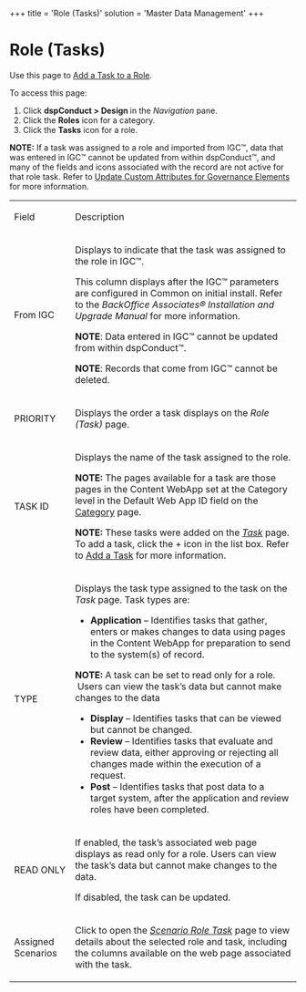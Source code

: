 +++
title = 'Role (Tasks)'
solution = 'Master Data Management'
+++

# Role (Tasks)

<div class="use">

Use this page to [Add a Task to a
Role](../Use_Cases/Add_a_Task_to_a_Role).

</div>

To access this page:

1.  Click <span style="font-weight: bold;">dspConduct \> Design
    </span>in the <span style="font-style: italic;">Navigation</span>
    pane.
2.  Click the <span style="font-weight: bold;">Roles</span> icon for a
    category.
3.  Click the <span style="font-weight: bold;">Tasks</span> icon for a
    role.

**NOTE:** If a task was assigned to a role and imported from IGC™, data
that was entered in IGC™ cannot be updated from within dspConduct™, and
many of the fields and icons associated with the record are not active
for that role task. Refer to [Update Custom Attributes for Governance
Elements](../Use_Cases/Update_Custom_Attributes_for_Governance_Elements)
for more information.

<table>
<tbody>
<tr class="odd">
<td><p>Field</p></td>
<td><p>Description</p></td>
</tr>
<tr class="even">
<td><p>From IGC</p></td>
<td><p>Displays to indicate that the task was assigned to the role in IGC™.</p>
<p>This column displays after the IGC™ parameters are configured in Common on initial install. Refer to the <em>BackOffice Associates® Installation and Upgrade Manual</em> for more information.</p>
<p><strong>NOTE</strong>: Data entered in IGC™ cannot be updated from within dspConduct™.</p>
<p><strong>NOTE</strong>: Records that come from IGC™ cannot be deleted.</p></td>
</tr>
<tr class="odd">
<td><p>PRIORITY</p></td>
<td><p>Displays the order a task displays on the <span style="font-style: italic;">Role (Task)</span> page.</p></td>
</tr>
<tr class="even">
<td><p>TASK ID</p></td>
<td><p>Displays the name of the task assigned to the role.</p>
<p><strong>NOTE:</strong> The pages available for a task are those pages in the Content WebApp set at the Category level in the Default Web App ID field on the <a href="Category_H">Category</a> page.</p>
<p><strong>NOTE:</strong> These tasks were added on the <span style="font-style: italic;"><a href="Task_H">Task</a></span> page. To add a task, click the + icon in the list box. Refer to <a href="../Use_Cases/Add_a_Task">Add a Task</a> for more information.</p></td>
</tr>
<tr class="odd">
<td><p>TYPE</p></td>
<td><p>Displays the task type assigned to the task on the <span style="font-style: italic;">Task</span> page. Task types are:</p>
<ul>
<li><span style="font-weight: bold;">Application</span> – Identifies tasks that gather, enters or makes changes to data using pages in the Content WebApp for preparation to send to the system(s) of record.</li>
</ul>
<p><strong>NOTE:</strong> A task can be set to read only for a role.  Users can view the task’s data but cannot make changes to the data</p>
<ul>
<li><span style="font-weight: bold;">Display</span> – Identifies tasks that can be viewed but cannot be changed.</li>
<li><span style="font-weight: bold;">Review</span> – Identifies tasks that evaluate and review data, either approving or rejecting all changes made within the execution of a request.</li>
<li><span style="font-weight: bold;">Post</span> – Identifies tasks that post data to a target system, after the application and review roles have been completed.</li>
</ul></td>
</tr>
<tr class="even">
<td><p>READ ONLY</p></td>
<td><p>If enabled, the task’s associated web page displays as read only for a role. Users can view the task’s data but cannot make changes to the data.</p>
<p>If disabled, the task can be updated.</p></td>
</tr>
<tr class="odd">
<td><p>Assigned Scenarios</p></td>
<td><p>Click to open the <span style="font-style: italic;"><a href="Scenario_Role_Task_H">Scenario Role Task</a></span> page to view details about the selected role and task, including the columns available on the web page associated with the task.</p></td>
</tr>
</tbody>
</table>
